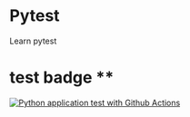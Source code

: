 # Pytest
Learn pytest

# test badge ** 
[![Python application test with Github Actions](https://github.com/BrianGaliwango/Pytest/actions/workflows/testing-ci.yml/badge.svg)](https://github.com/BrianGaliwango/Pytest/actions/workflows/testing-ci.yml)
